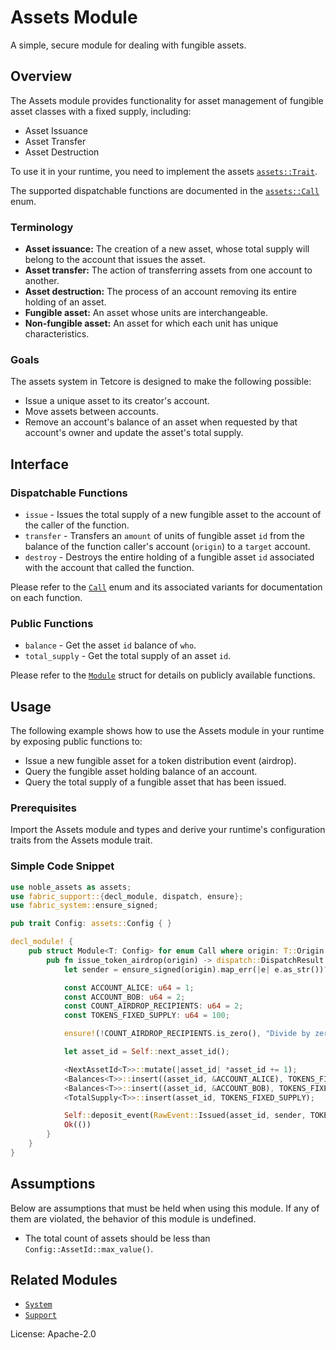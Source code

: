 # Assets Module

A simple, secure module for dealing with fungible assets.

## Overview

The Assets module provides functionality for asset management of fungible asset classes
with a fixed supply, including:

* Asset Issuance
* Asset Transfer
* Asset Destruction

To use it in your runtime, you need to implement the assets [`assets::Trait`](https://docs.rs/noble-assets/latest/noble_assets/trait.Trait.html).

The supported dispatchable functions are documented in the [`assets::Call`](https://docs.rs/noble-assets/latest/noble_assets/enum.Call.html) enum.

### Terminology

* **Asset issuance:** The creation of a new asset, whose total supply will belong to the
  account that issues the asset.
* **Asset transfer:** The action of transferring assets from one account to another.
* **Asset destruction:** The process of an account removing its entire holding of an asset.
* **Fungible asset:** An asset whose units are interchangeable.
* **Non-fungible asset:** An asset for which each unit has unique characteristics.

### Goals

The assets system in Tetcore is designed to make the following possible:

* Issue a unique asset to its creator's account.
* Move assets between accounts.
* Remove an account's balance of an asset when requested by that account's owner and update
  the asset's total supply.

## Interface

### Dispatchable Functions

* `issue` - Issues the total supply of a new fungible asset to the account of the caller of the function.
* `transfer` - Transfers an `amount` of units of fungible asset `id` from the balance of
the function caller's account (`origin`) to a `target` account.
* `destroy` - Destroys the entire holding of a fungible asset `id` associated with the account
that called the function.

Please refer to the [`Call`](https://docs.rs/noble-assets/latest/noble_assets/enum.Call.html) enum and its associated variants for documentation on each function.

### Public Functions
<!-- Original author of descriptions: @gavofyork -->

* `balance` - Get the asset `id` balance of `who`.
* `total_supply` - Get the total supply of an asset `id`.

Please refer to the [`Module`](https://docs.rs/noble-assets/latest/noble_assets/struct.Module.html) struct for details on publicly available functions.

## Usage

The following example shows how to use the Assets module in your runtime by exposing public functions to:

* Issue a new fungible asset for a token distribution event (airdrop).
* Query the fungible asset holding balance of an account.
* Query the total supply of a fungible asset that has been issued.

### Prerequisites

Import the Assets module and types and derive your runtime's configuration traits from the Assets module trait.

### Simple Code Snippet

```rust
use noble_assets as assets;
use fabric_support::{decl_module, dispatch, ensure};
use fabric_system::ensure_signed;

pub trait Config: assets::Config { }

decl_module! {
	pub struct Module<T: Config> for enum Call where origin: T::Origin {
		pub fn issue_token_airdrop(origin) -> dispatch::DispatchResult {
			let sender = ensure_signed(origin).map_err(|e| e.as_str())?;

			const ACCOUNT_ALICE: u64 = 1;
			const ACCOUNT_BOB: u64 = 2;
			const COUNT_AIRDROP_RECIPIENTS: u64 = 2;
			const TOKENS_FIXED_SUPPLY: u64 = 100;

			ensure!(!COUNT_AIRDROP_RECIPIENTS.is_zero(), "Divide by zero error.");

			let asset_id = Self::next_asset_id();

			<NextAssetId<T>>::mutate(|asset_id| *asset_id += 1);
			<Balances<T>>::insert((asset_id, &ACCOUNT_ALICE), TOKENS_FIXED_SUPPLY / COUNT_AIRDROP_RECIPIENTS);
			<Balances<T>>::insert((asset_id, &ACCOUNT_BOB), TOKENS_FIXED_SUPPLY / COUNT_AIRDROP_RECIPIENTS);
			<TotalSupply<T>>::insert(asset_id, TOKENS_FIXED_SUPPLY);

			Self::deposit_event(RawEvent::Issued(asset_id, sender, TOKENS_FIXED_SUPPLY));
			Ok(())
		}
	}
}
```

## Assumptions

Below are assumptions that must be held when using this module.  If any of
them are violated, the behavior of this module is undefined.

* The total count of assets should be less than
  `Config::AssetId::max_value()`.

## Related Modules

* [`System`](https://docs.rs/fabric-system/latest/fabric_system/)
* [`Support`](https://docs.rs/fabric-support/latest/fabric_support/)

License: Apache-2.0
